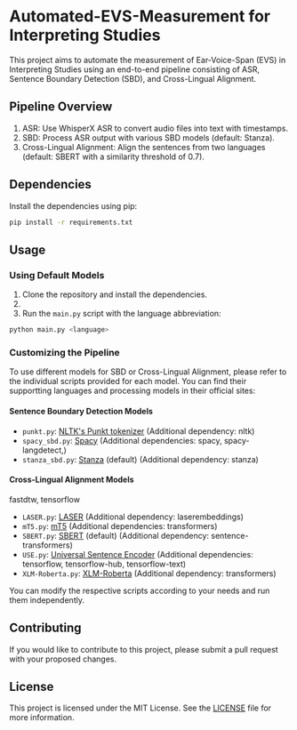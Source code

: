 # Automated-EVS-Measurement for Interpreting Studies

This project aims to automate the measurement of Ear-Voice-Span (EVS) in Interpreting Studies using an end-to-end pipeline consisting of ASR, Sentence Boundary Detection (SBD), and Cross-Lingual Alignment.

## Pipeline Overview
1. ASR: Use WhisperX ASR to convert audio files into text with timestamps.
2. SBD: Process ASR output with various SBD models (default: Stanza).
3. Cross-Lingual Alignment: Align the sentences from two languages (default: SBERT with a similarity threshold of 0.7).

## Dependencies

Install the dependencies using pip:

```bash
pip install -r requirements.txt
```

## Usage

### Using Default Models

1. Clone the repository and install the dependencies.
2. 
3. Run the `main.py` script with the language abbreviation:

```bash
python main.py <language>
```

### Customizing the Pipeline

To use different models for SBD or Cross-Lingual Alignment, please refer to the individual scripts provided for each model. You can find their supportting languages and processing models in their official sites:

#### Sentence Boundary Detection Models

- `punkt.py`: [NLTK's Punkt tokenizer](https://www.nltk.org/api/nltk.tokenize.html) (Additional dependency: nltk)
- `spacy_sbd.py`: [Spacy](https://spacy.io/) (Additional dependencies: spacy, spacy-langdetect,)
- `stanza_sbd.py`: [Stanza](https://stanfordnlp.github.io/stanza/) (default) (Additional dependency: stanza)

#### Cross-Lingual Alignment Models
fastdtw, tensorflow
- `LASER.py`: [LASER](https://github.com/facebookresearch/LASER) (Additional dependency: laserembeddings)
- `mT5.py`: [mT5](https://github.com/google-research/multilingual-t5) (Additional dependencies: transformers)
- `SBERT.py`: [SBERT](https://www.sbert.net/) (default) (Additional dependency: sentence-transformers)
- `USE.py`: [Universal Sentence Encoder](https://tfhub.dev/google/collections/universal-sentence-encoder/) (Additional dependencies: tensorflow, tensorflow-hub, tensorflow-text)
- `XLM-Roberta.py`: [XLM-Roberta](https://huggingface.co/transformers/model_doc/xlmroberta/) (Additional dependency: transformers)

You can modify the respective scripts according to your needs and run them independently.


## Contributing

If you would like to contribute to this project, please submit a pull request with your proposed changes.

## License

This project is licensed under the MIT License. See the [LICENSE](LICENSE) file for more information.
